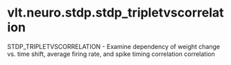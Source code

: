 # vlt.neuro.stdp.stdp_tripletvscorrelation

  STDP_TRIPLETVSCORRELATION - Examine dependency of weight change vs. time shift, average firing rate, and spike timing correlation correlation

